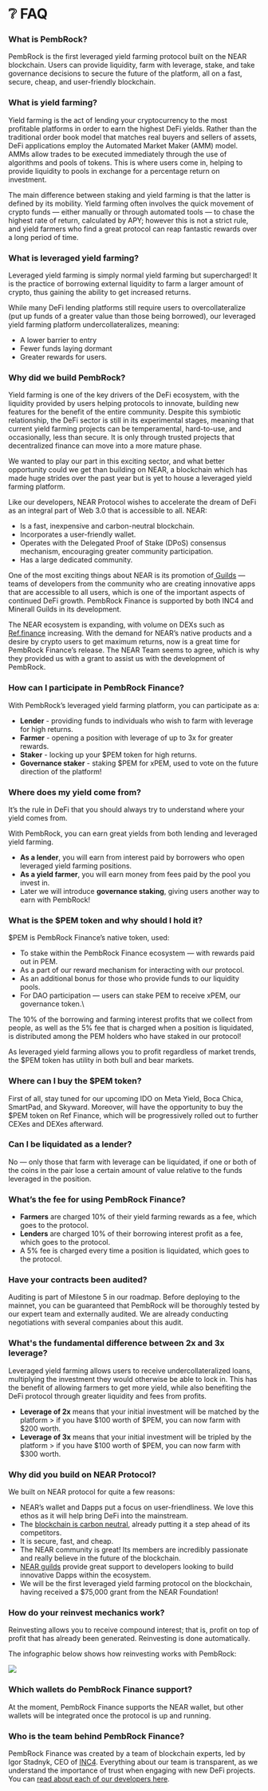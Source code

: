 # ❔ FAQ

### **What is PembRock?** <a href="#_31shc39o5gpd" id="_31shc39o5gpd"></a>

PembRock is the first leveraged yield farming protocol built on the NEAR blockchain. Users can provide liquidity, farm with leverage, stake, and take governance decisions to secure the future of the platform, all on a fast, secure, cheap, and user-friendly blockchain.

### **What is yield farming?** <a href="#_neef92h8si5d" id="_neef92h8si5d"></a>

Yield farming is the act of lending your cryptocurrency to the most profitable platforms in order to earn the highest DeFi yields. Rather than the traditional order book model that matches real buyers and sellers of assets, DeFi applications employ the Automated Market Maker (AMM) model. AMMs allow trades to be executed immediately through the use of algorithms and pools of tokens. This is where users come in, helping to provide liquidity to pools in exchange for a percentage return on investment.

The main difference between staking and yield farming is that the latter is defined by its mobility. Yield farming often involves the quick movement of crypto funds — either manually or through automated tools — to chase the highest rate of return, calculated by APY; however this is not a strict rule, and yield farmers who find a great protocol can reap fantastic rewards over a long period of time.

### **What is leveraged yield farming?** <a href="#_g7a7e6o8yqqc" id="_g7a7e6o8yqqc"></a>

Leveraged yield farming is simply normal yield farming but supercharged! It is the practice of borrowing external liquidity to farm a larger amount of crypto, thus gaining the ability to get increased returns.

While many DeFi lending platforms still require users to overcollateralize (put up funds of a greater value than those being borrowed), our leveraged yield farming platform undercollateralizes, meaning:

* A lower barrier to entry
* Fewer funds laying dormant
* Greater rewards for users.

### **Why did we build PembRock?** <a href="#_21okoaefoicf" id="_21okoaefoicf"></a>

Yield farming is one of the key drivers of the DeFi ecosystem, with the liquidity provided by users helping protocols to innovate, building new features for the benefit of the entire community. Despite this symbiotic relationship, the DeFi sector is still in its experimental stages, meaning that current yield farming projects can be temperamental, hard-to-use, and occasionally, less than secure. It is only through trusted projects that decentralized finance can move into a more mature phase.

We wanted to play our part in this exciting sector, and what better opportunity could we get than building on NEAR, a blockchain which has made huge strides over the past year but is yet to house a leveraged yield farming platform.

Like our developers, NEAR Protocol wishes to accelerate the dream of DeFi as an integral part of Web 3.0 that is accessible to all. NEAR:

* Is a fast, inexpensive and carbon-neutral blockchain.
* Incorporates a user-friendly wallet.
* Operates with the Delegated Proof of Stake (DPoS) consensus mechanism, encouraging greater community participation.
* Has a large dedicated community.

One of the most exciting things about NEAR is its promotion of[ Guilds](https://nearguilds.com/guilds/) — teams of developers from the community who are creating innovative apps that are accessible to all users, which is one of the important aspects of continued DeFi growth. PembRock Finance is supported by both INC4 and Minerall Guilds in its development.

The NEAR ecosystem is expanding, with volume on DEXs such as[ Ref.finance](https://www.ref.finance/) increasing. With the demand for NEAR’s native products and a desire by crypto users to get maximum returns, now is a great time for PembRock Finance’s release. The NEAR Team seems to agree, which is why they provided us with a grant to assist us with the development of PembRock.

### **How can I participate in PembRock Finance?**

With PembRock’s leveraged yield farming platform, you can participate as a:

* **Lender** - providing funds to individuals who wish to farm with leverage for high returns.
* **Farmer** - opening a position with leverage of up to 3x for greater rewards.
* **Staker** - locking up your $PEM token for high returns.
* **Governance staker** - staking $PEM for xPEM, used to vote on the future direction of the platform!

### **Where does my yield come from?**

It’s the rule in DeFi that you should always try to understand where your yield comes from.

With PembRock, you can earn great yields from both lending and leveraged yield farming.

* **As a lender**, you will earn from interest paid by borrowers who open leveraged yield farming positions.
* **As a yield farmer**, you will earn money from fees paid by the pool you invest in.
* Later we will introduce **governance staking**, giving users another way to earn with PembRock!

### **What is the $PEM token and why should I hold it?**

$PEM is PembRock Finance’s native token, used:

* To stake within the PembRock Finance ecosystem — with rewards paid out in PEM.
* As a part of our reward mechanism for interacting with our protocol.
* As an additional bonus for those who provide funds to our liquidity pools.
* For DAO participation — users can stake PEM to receive xPEM, our governance token.\


The 10% of the borrowing and farming interest profits that we collect from people, as well as the 5% fee that is charged when a position is liquidated, is distributed among the PEM holders who have staked in our protocol!

As leveraged yield farming allows you to profit regardless of market trends, the $PEM token has utility in both bull and bear markets.

### **Where can I buy the $PEM token?**

First of all, stay tuned for our upcoming IDO on Meta Yield, Boca Chica, SmartPad, and Skyward. Moreover, will have the opportunity to buy the $PEM token on Ref Finance, which will be progressively rolled out to further CEXes and DEXes afterward.

### **Can I be liquidated as a lender?**

No — only those that farm with leverage can be liquidated, if one or both of the coins in the pair lose a certain amount of value relative to the funds leveraged in the position.

### **What’s the fee for using PembRock Finance?**

* **Farmers** are charged 10% of their yield farming rewards as a fee, which goes to the protocol.
* **Lenders** are charged 10% of their borrowing interest profit as a fee, which goes to the protocol.
* A 5% fee is charged every time a position is liquidated, which goes to the protocol.

### **Have your contracts been audited?**

Auditing is part of Milestone 5 in our roadmap. Before deploying to the mainnet, you can be guaranteed that PembRock will be thoroughly tested by our expert team and externally audited. We are already conducting negotiations with several companies about this audit.

### **What's the fundamental difference between 2x and 3x leverage?**

Leveraged yield farming allows users to receive undercollateralized loans, multiplying the investment they would otherwise be able to lock in. This has the benefit of allowing farmers to get more yield, while also benefiting the DeFi protocol through greater liquidity and fees from profits.

* **Leverage of 2x** means that your initial investment will be matched by the platform > if you have $100 worth of $PEM, you can now farm with $200 worth.
* **Leverage of 3x** means that your initial investment will be tripled by the platform > if you have $100 worth of $PEM, you can now farm with $300 worth.

### **Why did you build on NEAR Protocol?**

We built on NEAR protocol for quite a few reasons:

* NEAR’s wallet and Dapps put a focus on user-friendliness. We love this ethos as it will help bring DeFi into the mainstream.
* The [blockchain is carbon neutral](https://near.org/blog/near-climate-neutral-product/), already putting it a step ahead of its competitors.
* It is secure, fast, and cheap.
* The NEAR community is great! Its members are incredibly passionate and really believe in the future of the blockchain.
* [NEAR guilds](https://near.org/guilds/) provide great support to developers looking to build innovative Dapps within the ecosystem.
* We will be the first leveraged yield farming protocol on the blockchain, having received a $75,000 grant from the NEAR Foundation!

### **How do your reinvest mechanics work?**

Reinvesting allows you to receive compound interest; that is, profit on top of profit that has already been generated. Reinvesting is done automatically.

The infographic below shows how reinvesting works with PembRock:

![](<.gitbook/assets/0 (2)>)

### **Which wallets do PembRock Finance support?**

At the moment, PembRock Finance supports the NEAR wallet, but other wallets will be integrated once the protocol is up and running.

### **Who is the team behind PembRock Finance?**

PembRock Finance was created by a team of blockchain experts, led by Igor Stadnyk, CEO of [INC4](https://inc4.net/). Everything about our team is transparent, as we understand the importance of trust when engaging with new DeFi projects. You can [read about each of our developers here](https://pembrock.finance/).
